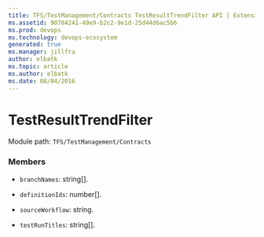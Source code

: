 ```yaml
---
title: TFS/TestManagement/Contracts TestResultTrendFilter API | Extensions for Azure DevOps Services
ms.assetid: 90784241-49e9-b2c2-9e1d-25d44d6ac5b6
ms.prod: devops
ms.technology: devops-ecosystem
generated: true
ms.manager: jillfra
author: elbatk
ms.topic: article
ms.author: elbatk
ms.date: 08/04/2016
---
```


# TestResultTrendFilter

Module path: `TFS/TestManagement/Contracts`


### Members

* `branchNames`: string[]. 

* `definitionIds`: number[]. 

* `sourceWorkflow`: string. 

* `testRunTitles`: string[]. 

